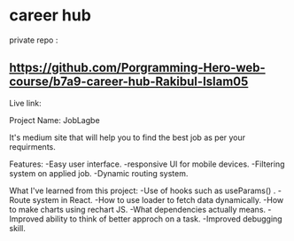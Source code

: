 # career hub

private repo :
## https://github.com/Porgramming-Hero-web-course/b7a9-career-hub-Rakibul-Islam05


Live link:


Project Name: JobLagbe

It's medium site that will help you to find the best job as per your requirments. 

Features: 
    -Easy user interface.
    -responsive UI for mobile devices.
    -Filtering system on applied job.
    -Dynamic routing system.

What I've learned from this project:
    -Use of hooks such as useParams() .
    -Route system in React.
    -How to use loader to fetch data dynamically.
    -How to make charts using rechart JS.
    -What dependencies actually means.
    -Improved ability to think of better approch on a task.
    -Improved debugging skill.